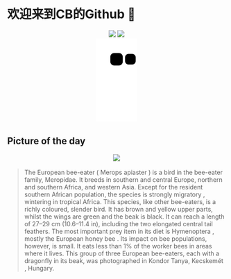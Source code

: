 
# 欢迎来到CB的Github 👋

<div align="center">
  <img height="137px" src="https://github-readme-stats.vercel.app/api?username=SuperCB&show_icons=true&theme=radical" />
  <img height="137px" src="https://github-readme-stats.vercel.app/api/top-langs/?username=SuperCB&hide_title=true&hide_border=true&layout=compact&langs_count=6&text_color=000&icon_color=fff" />
</div>


<div align="center">
    <img src="./contribution-snake/github-contribution-grid-snake.svg" />
</div>



## Picture of the day
<div align="center">
  <img width=400px src="https://upload.wikimedia.org/wikipedia/commons/thumb/6/63/European_bee-eaters_%28Merops_apiaster%29_with_dragonflies.jpg/675px-European_bee-eaters_%28Merops_apiaster%29_with_dragonflies.jpg" />
</div>

>The  European bee-eater  ( Merops apiaster ) is a bird in the  bee-eater  family, Meropidae. It breeds in southern and central Europe, northern and southern Africa, and western Asia. Except for the resident southern African population, the species is strongly  migratory , wintering in tropical Africa. This species, like other bee-eaters, is a richly coloured, slender bird. It has brown and yellow upper parts, whilst the wings are green and the beak is black. It can reach a length of 27–29 cm (10.6–11.4 in), including the two elongated central tail feathers. The most important prey item in its diet is  Hymenoptera , mostly the  European honey bee . Its impact on bee populations, however, is small. It eats less than 1% of the worker bees in areas where it lives. This group of three European bee-eaters, each with a  dragonfly  in its beak, was photographed in Kondor Tanya,  Kecskemét , Hungary.


